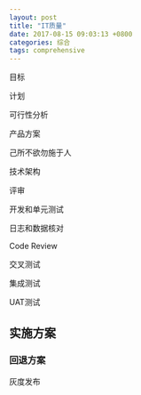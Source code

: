 ```yaml
---
layout: post
title: "IT质量"
date: 2017-08-15 09:03:13 +0800
categories: 综合
tags: comprehensive
---
```


目标

计划

可行性分析

产品方案

己所不欲勿施于人

技术架构

评审

开发和单元测试

日志和数据核对

Code Review

交叉测试

集成测试

UAT测试

## 实施方案

### 回退方案

灰度发布